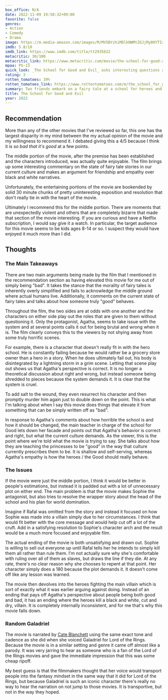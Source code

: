 ```yaml
---
box_office: N/A
date: 2022-11-09 19:58:32+09:00
favorite: false
genres:
- Action
- Comedy
- Drama
image: https://m.media-amazon.com/images/M/MV5BYzhiMDlkNWMtZGJjMy00YTIxLTgzM2QtNWQ5MDlkODk5YTdkXkEyXkFqcGc@._V1_QL75_UY281_CR6,0,190,281_.jpg
imdb: 5.8/10
imdb_link: https://www.imdb.com/title/tt2935622
metacritic: 30/100
metacritic_link: https://www.metacritic.com/movie/the-school-for-good-and-evil
mpaa: PG-13
quick_look: _The School for Good and Evil_ asks interesting questions and does bizarre enough things that it elevates itself from a bad movie to something I strangely want to recommend.
rating: 3
rotten_tomatoes: 39%
rotten_tomatoes_link: https://www.rottentomatoes.com/m/the_school_for_good_and_evil
summary: Two friends embark on a fairy tale at a school for heroes and villains
title: The School for Good and Evil
year: 2022
---
```


## Recommendation
More than any of the other movies that I've reviewed so far, this one has the largest disparity in my mind between the my actual opinion of the movie and my willingness to recommend it. I debated giving this a 4/5 because I think it is _so bad that it's good_ at a few points.

The middle portion of the movie, after the premise has been established and the characters introduced, was actually quite enjoyable. The film brings up some interesting commentary on the state of fairy tale stories in our current culture and makes an argument for friendship and empathy over black and white narratives.

Unfortunately, the entertaining portions of the movie are bookended by solid 30 minute chunks of pretty uninteresting exposition and resolution that don't really tie in with the heart of the movie.

Ultimately I recommend this for the middle portion. There are moments that are unexpectedly violent and others that are completely bizarre that made that section of the movie interesting. If you are curious and have a Netflix subscription, I would say give it a watch. In particular, the target audience for this movie seems to be kids ages 8-14 or so. I suspect they would have enjoyed it much more than I did.

## Thoughts

### The Main Takeaways
There are two main arguments being made by the film that I mentioned in the recommendation section as having elevated this movie for me out of simply being "bad". It takes the stance that the morality of fairy tales is inherently overly simplified and fails to acknowledge the middle ground where actual humans live. Additionally, it comments on the current state of fairy tales and talks about how someone truly "good" behaves.

Throughout the film, the two sides are at odds with one another and the characters on either side play out the roles that are given to them without questioning it.  Only the protagonist, Agatha, seems to take issue with the system and at several points calls it out for being brutal and wrong when it is. The film clearly conveys this to the viewers by not shying away from some truly horrific scenes.

For example, there is a character that doesn't really fit in with the hero school. He is constantly failing because he would rather be a grocery store owner than a hero in a story. When he does ultimately fail out, his body is disintegrated by a lightning storm in a grim scene. Letting that scene play out shows us that Agatha's perspective is correct. It is no longer a theoretical discussion about right and wrong, but instead someone being shredded to pieces because the system demands it. It is clear that the system is cruel.

 To add salt to the wound, they even resurrect his character and then promptly murder him again just to double down on the point. This is what I'm talking about when I say this movie does things that elevate it from something that can be simply written off as "bad". 

In response to Agatha's comments about how horrible the school is and how it should be changed, the main teacher in charge of the school for Good lets down her facade and points out that Agatha's behavior is correct and right, but what the current culture demands. As the viewer, this is the point where we're told what the movie is trying to say. She talks about how they are teaching the princesses to be "good" in the way that culture currently prescribes them to be. It is shallow and self-serving, whereas Agatha's empathy is how the heroes / the Good should really behave.

### The Issues
If the movie were just the middle portion, I think it would be better in people's estimations, but instead it is padded out with a lot of unnecessary plot on either end. The main problem is that the movie makes Sophie the antagonist, but also tries to resolve the wrapper story about the head of the school and his plan for world domination.

Imagine if Rafal was omitted from the story and instead it focused on how Sophie was made into a villain simply due to her circumstances. I think that would fit better with the core message and would help cut off a lot of the cruft. Add in a satisfying resolution to Sophie's character arch and the result would be a much more focused and enjoyable film.

The actual ending of the movie is both unsatisfying and drawn out. Sophie is willing to sell out everyone up until Rafal tells her he intends to simply kill them all rather than rule them. I'm not actually sure why she's comfortable with ruling over all of them as slaves, but draws the line if they die. At any rate, there's no clear reason why she chooses to repent at that point. Her character simply does a 180 because the plot demands it. It doesn't come off like any lesson was learned.

The movie then devolves into the heroes fighting the main villain which is sort of exactly what it was earlier arguing against doing. Instead of an ending that pays off Agatha's perspective about people being both good and bad, it has an ending where the heroes kill a black and white, cut and dry, villain. It is completely internally inconsistent, and for me that's why this movie falls down.

### Random Galadriel 
The movie is narrated by [Cate Blanchett](https://www.imdb.com/name/nm0000949/) using the same exact tone and cadence as she did when she voiced Galadriel for Lord of the Rings. Because the movie is in a similar setting and genre it came off almost like a parody. It was very jarring to hear as someone who is a fan of the Lord of the Rings movies and gave the immediate impression that this was some cheap ripoff.

My best guess is that the filmmakers thought that her voice would transport people into the fantasy mindset in the same way that it did for Lord of the Rings, but because Galadriel is such an iconic character there's really no way to hear the narration on not jump to those movies. It is transportive, but not in the way they hoped.

